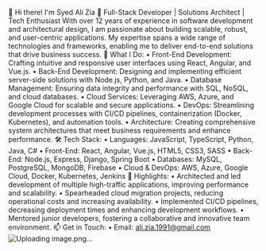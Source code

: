 👋 Hi there! I'm Syed Ali Zia
🔧 Full-Stack Developer | Solutions Architect | Tech Enthusiast
With over 12 years of experience in software development and architectural design, I am passionate about building scalable, robust, and user-centric applications. My expertise spans a wide range of technologies and frameworks, enabling me to deliver end-to-end solutions that drive business success.
🚀 What I Do:
•	Front-End Development: Crafting intuitive and responsive user interfaces using React, Angular, and Vue.js.
•	Back-End Development: Designing and implementing efficient server-side solutions with Node.js, Python, and Java.
•	Database Management: Ensuring data integrity and performance with SQL, NoSQL, and cloud databases.
•	Cloud Services: Leveraging AWS, Azure, and Google Cloud for scalable and secure applications.
•	DevOps: Streamlining development processes with CI/CD pipelines, containerization (Docker, Kubernetes), and automation tools.
•	Architecture: Creating comprehensive system architectures that meet business requirements and enhance performance.
🛠️ Tech Stack:
•	Languages: JavaScript, TypeScript, Python, Java, C#
•	Front-End: React, Angular, Vue.js, HTML5, CSS3, SASS
•	Back-End: Node.js, Express, Django, Spring Boot
•	Databases: MySQL, PostgreSQL, MongoDB, Firebase
•	Cloud & DevOps: AWS, Azure, Google Cloud, Docker, Kubernetes, Jenkins
🌟 Highlights:
•	Architected and led development of multiple high-traffic applications, improving performance and scalability.
•	Spearheaded cloud migration projects, reducing operational costs and increasing availability.
•	Implemented CI/CD pipelines, decreasing deployment times and enhancing development workflows.
•	Mentored junior developers, fostering a collaborative and innovative team environment.
📫 Get in Touch:
•	Email: ali.zia.1991@gmail.com
![Uploading image.png…]()
